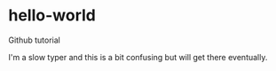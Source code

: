 # hello-world
Github tutorial

I'm a slow typer and this is a bit confusing but will get there eventually.
